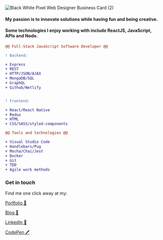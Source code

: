 ![Black   White Pixel Web Designer Business Card (2)](https://user-images.githubusercontent.com/59342720/109818112-eceb8880-7c32-11eb-8ec8-e62d6885c61d.png)


#### My passion is to innovate solutions while having fun and being creative.
#### Some technologies I enjoy working with include ReactJS, JavaScript, APIs and Node.


```diff
@@ Full-Stack JavaScript Software Developer @@

! Backend:

+ Express
+ REST
+ HTTP/JSON/AJAX
+ MongoDB/SQL
+ GraphQL
+ Github/Netlify


! Frontend:

+ React/React Native
+ Redux
+ HTML
+ CSS/SASS/styled-components

@@ Tools and technologies @@

+ Visual Studio Code
+ Handlebars/Pug
+ Mocha/Chai/Jest
+ Docker
+ Git
+ TDD
+ Agile work methods

```

### Get in touch

Find me one click away at my:

[Portfolio 🕺](https://jorgecasal.github.io/)

[Blog 🏓](https://code-repo.netlify.app/)

[LinkedIn 💼](https://www.linkedin.com/in/casaljorge/)

[CodePen 🖊️](https://codepen.io/jorgecasal)
